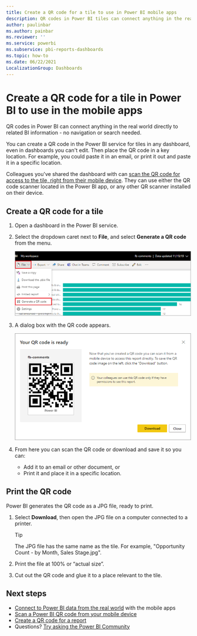 ```yaml
---
title: Create a QR code for a tile to use in Power BI mobile apps
description: QR codes in Power BI tiles can connect anything in the real world directly to related BI information in the Power BI mobile app, no search needed.
author: paulinbar
ms.author: painbar
ms.reviewer: ''
ms.service: powerbi
ms.subservice: pbi-reports-dashboards
ms.topic: how-to
ms.date: 06/22/2021
LocalizationGroup: Dashboards
---
```

# Create a QR code for a tile in Power BI to use in the mobile apps
QR codes in Power BI can connect anything in the real world directly to related BI information - no navigation or search needed.

You can create a QR code in the Power BI service for tiles in any dashboard, even in dashboards you can't edit. Then place the QR code in a key location. For example, you could paste it in an email, or print it out and paste it in a specific location. 

Colleagues you've shared the dashboard with can [scan the QR code for access to the tile, right from their mobile device](../consumer/mobile/mobile-apps-qr-code.md). They can use either the QR code scanner located in the Power BI app, or any other QR scanner installed on their device.


## Create a QR code for a tile
1. Open a dashboard in the Power BI service.
1. Select the dropdown caret next to **File**, and select **Generate a QR code** from the menu.
   
   ![Screenshot showing a dashboard File menu with the Generate a Q R code command.](media/service-create-qr-code-for-tile/power-bi-create-qr-code-tile.png)
1. A dialog box with the QR code appears. 
   
    ![Screenshot of a dialog, showing the Q R code is ready to download or save.](media/service-create-qr-code-for-tile/pbi_qrcode_opportunity_count.png)
1. From here you can scan the QR code or download and save it so you can: 
   
   * Add it to an email or other document, or 
   * Print it and place it in a specific location. 

## Print the QR code
Power BI generates the QR code as a JPG file, ready to print. 

1. Select **Download**, then open the JPG file on a computer connected to a printer.  
   
   > [!TIP]
   > The JPG file has the same name as the tile. For example, "Opportunity Count - by Month, Sales Stage.jpg".
   > 
   > 
2. Print the file at 100% or “actual size”.  
3. Cut out the QR code and glue it to a place relevant to the tile. 

## Next steps
* [Connect to Power BI data from the real world](../consumer/mobile/mobile-apps-data-in-real-world-context.md) with the mobile apps
* [Scan a Power BI QR code from your mobile device](../consumer/mobile/mobile-apps-qr-code.md)
* [Create a QR code for a report](service-create-qr-code-for-report.md)
* Questions? [Try asking the Power BI Community](https://community.powerbi.com/)
